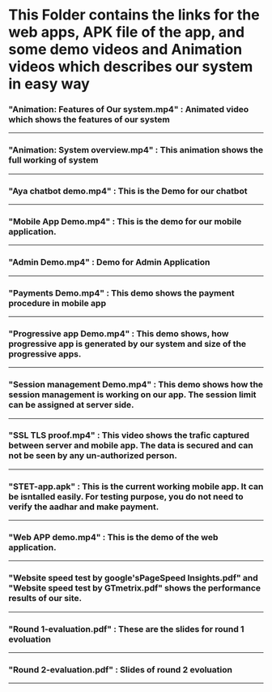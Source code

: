 # This Folder contains the links for the web apps, APK file of the app, and some demo videos and Animation videos which describes our system in easy way

### "Animation: Features of Our system.mp4" : Animated video which shows the features of our system
---
### "Animation: System overview.mp4" : This animation shows the full working of system 

---
### "Aya chatbot demo.mp4" : This is the Demo for our chatbot 
---
### "Mobile App Demo.mp4" : This is the demo for our mobile application. 
---
### "Admin Demo.mp4" : Demo for Admin Application
---
### "Payments Demo.mp4" : This demo shows the payment procedure in mobile app
---
### "Progressive app Demo.mp4" : This demo shows, how progressive app is generated by our system and size of the progressive apps. 
--- 
### "Session management Demo.mp4" : This demo shows how the session management is working on our app. The session limit can be assigned at server side. 
---
### "SSL TLS proof.mp4" : This video shows the trafic captured between server and mobile app. The data is secured and can not be seen by any un-authorized person.
---
### "STET-app.apk" : This is the current working mobile app. It can be isntalled easily. For testing purpose, you do not need to verify the aadhar and make payment. 
---
### "Web APP demo.mp4" : This is the demo of the web application. 
---
### "Website speed test by google'sPageSpeed Insights.pdf" and "Website speed test by GTmetrix.pdf" shows the performance results of our site. 
--- 
### "Round 1-evaluation.pdf" : These are the slides for round 1 evoluation 
---
### "Round 2-evaluation.pdf" : Slides of round 2 evoluation
---

